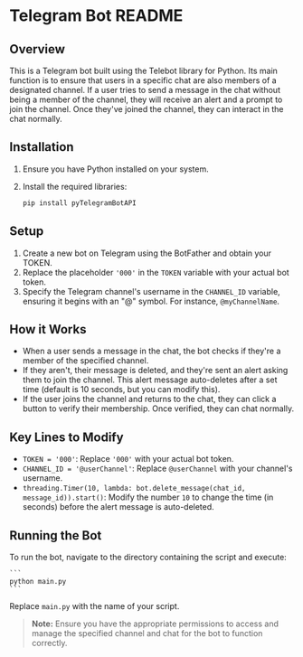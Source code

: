 # Telegram Bot README

## Overview
This is a Telegram bot built using the Telebot library for Python. Its main function is to ensure that users in a specific chat are also members of a designated channel. If a user tries to send a message in the chat without being a member of the channel, they will receive an alert and a prompt to join the channel. Once they've joined the channel, they can interact in the chat normally.

## Installation
1. Ensure you have Python installed on your system.
2. Install the required libraries:

    ```bash
    pip install pyTelegramBotAPI
    ```

## Setup
1. Create a new bot on Telegram using the BotFather and obtain your TOKEN.
2. Replace the placeholder `'000'` in the `TOKEN` variable with your actual bot token.
3. Specify the Telegram channel's username in the `CHANNEL_ID` variable, ensuring it begins with an "@" symbol. For instance, `@myChannelName`.

## How it Works
- When a user sends a message in the chat, the bot checks if they're a member of the specified channel.
- If they aren't, their message is deleted, and they're sent an alert asking them to join the channel. This alert message auto-deletes after a set time (default is 10 seconds, but you can modify this).
- If the user joins the channel and returns to the chat, they can click a button to verify their membership. Once verified, they can chat normally.

## Key Lines to Modify
- `TOKEN = '000'`: Replace `'000'` with your actual bot token.
- `CHANNEL_ID = '@userChannel'`: Replace `@userChannel` with your channel's username.
- `threading.Timer(10, lambda: bot.delete_message(chat_id, message_id)).start()`: Modify the number `10` to change the time (in seconds) before the alert message is auto-deleted.

## Running the Bot
To run the bot, navigate to the directory containing the script and execute:

    ```
    python main.py
    ```

Replace `main.py` with the name of your script.

> **Note:** Ensure you have the appropriate permissions to access and manage the specified channel and chat for the bot to function correctly.
